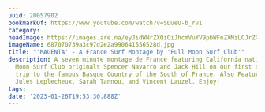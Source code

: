 ```yaml
---
uuid: 20057902
bookmarkOf: https://www.youtube.com/watch?v=SDueO-b_rvI
category:
headImage: https://images.are.na/eyJidWNrZXQiOiJhcmVuYV9pbWFnZXMiLCJrZXkiOiIyMDA1NzkwMi9vcmlnaW5hbF82ODcwNzA3MzlhM2M5N2QyZTJhOTkwNjQxNTU2NTI4ZC5qcGciLCJlZGl0cyI6eyJyZXNpemUiOnsid2lkdGgiOjEyMDAsImhlaWdodCI6MTIwMCwiZml0IjoiaW5zaWRlIiwid2l0aG91dEVubGFyZ2VtZW50Ijp0cnVlfSwid2VicCI6eyJxdWFsaXR5Ijo5MH0sImpwZWciOnsicXVhbGl0eSI6OTB9LCJyb3RhdGUiOm51bGx9fQ==?bc=0
imageName: 687070739a3c97d2e2a990641556528d.jpg
title: "'MAGENTA' - A France Surf Montage by 'Full Moon Surf Club'"
description: A seven minute montage de France featuring California natives and Full
  Moon Surf Club originals Spencer Navarro and Jack Hill on our first ever international
  trip to the famous Basque Country of the South of France. Also Featuring Local legends
  Jules Leplecheux, Sarah Tannou, and Vincent Lauzel. Enjoy!
tags:
date: '2023-01-26T19:53:30.888Z'
---
```

